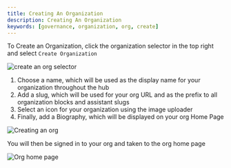 ```yaml
---
title: Creating An Organization
description: Creating An Organization
keywords: [governance, organization, org, create]
---
```


To Create an Organization, click the organization selector in the top right and select `Create Organization`

![create an org selector](/img/hub/org-selector.png)

1. Choose a name, which will be used as the display name for your organization throughout the hub
2. Add a slug, which will be used for your org URL and as the prefix to all organization blocks and assistant slugs
3. Select an icon for your organization using the image uploader
4. Finally, add a Biography, which will be displayed on your org Home Page

![Creating an org](/img/hub/create-org-form.png)

You will then be signed in to your org and taken to the org home page

![Org home page](/img/hub/org-home-page.png)
